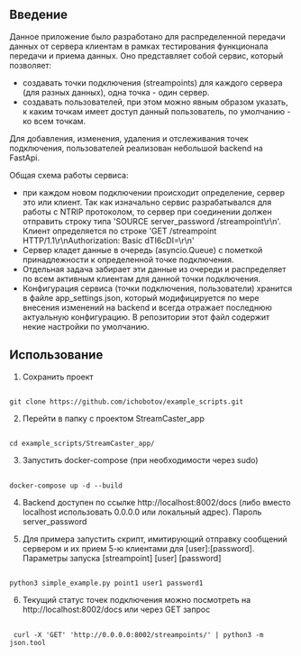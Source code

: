 ## Введение
Данное приложение было разработано для распределенной передачи данных от сервера клиентам в рамках тестирования функционала передачи и приема данных.
Оно представляет собой сервис, который позволяет:
- создавать точки подключения (streampoints) для каждого сервера (для разных данных), одна точка - один сервер.
- создавать пользователей, при этом можно явным образом указать, к каким точкам имеет доступ данный пользователь, по умолчанию - ко всем точкам.

Для добавления, изменения, удаления и отслеживания точек подключения, пользователей реализован небольшой backend на FastApi.

Общая схема работы сервиса:
- при каждом новом подключении происходит определение, сервер это или клиент.
  Так как изначально сервис разрабатывался для работы с NTRIP протоколом, то сервер при соединении должен отправить строку типа
  'SOURCE server_password /streampoint\r\n'.
  Клиент определяется по строке 'GET /streampoint HTTP/1.1\r\nAuthorization: Basic dTI6cDI=\r\n'
- Сервер кладет данные в очередь (asyncio.Queue) с пометкой принадлежности к определенной точке подключения.
- Отдельная задача забирает эти данные из очереди и распределяет по всем активным клиентам для данной точки подключения.
- Конфигурация сервиса (точки подключения, пользователи) хранится в файле app_settings.json, который модифицируется по мере внесения изменений на backend и всегда отражает последнюю актуальную конфигурацию.
  В репозитории этот файл содержит некие настройки по умолчанию.

## Использование
1. Сохранить проект
##
    git clone https://github.com/ichobotov/example_scripts.git
2. Перейти в папку с проектом StreamCaster_app
##
    cd example_scripts/StreamCaster_app/
3. Запустить docker-compose (при необходимости через sudo)
##
    docker-compose up -d --build    

4. Backend доступен по ссылке http://localhost:8002/docs (либо вместо localhost использовать 0.0.0.0 или локальный адрес).
   Пароль server_password

5. Для примера запустить скрипт, имитирующий отправку сообщений сервером и их прием 5-ю клиентами для [user]:[password].  
   Параметры запуска [streampoint] [user] [password]

##
    python3 simple_example.py point1 user1 password1
6. Текущий статус точек подключения можно посмотреть на http://localhost:8002/docs или через GET запрос
##
     curl -X 'GET' 'http://0.0.0.0:8002/streampoints/' | python3 -m json.tool




